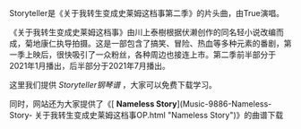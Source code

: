 

Storyteller是《关于我转生变成史莱姆这档事第二季》的片头曲，由True演唱。

《关于我转生变成史莱姆这档事》由川上泰樹根据伏濑创作的同名轻小说改编而成，菊地康仁执导拍摄。这是一部包含了搞笑、冒险、热血等多种元素的番剧，第一季上映后，很快吸引了一众粉丝，各种周边也接连上市。第二季前半部分于2021年1月播出，后半部分于2021年7月播出。

这里我们提供 _Storyteller钢琴谱_ ，大家可以免费下载学习。

同时，网站还为大家提供了《[ **Nameless Story**](Music-9886-Nameless-Story-
关于我转生变成史莱姆这档事OP.html "Nameless Story")》的曲谱下载

